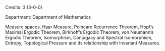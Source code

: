 Credits: 3 (3-0-0)

Department: Department of Mathematics

Measure spaces, Haar Measure, Poincare Recurrence Theorem, Hopf’s Maximal Ergodic Theorem, Birkhoff’s Ergodic Theorem, von Neumann’s Ergodic Theorem, Isomorphism, Conjugacy and Spectral Isomorphism, Entropy, Topological Pressure and its relationship with Invariant Measures.